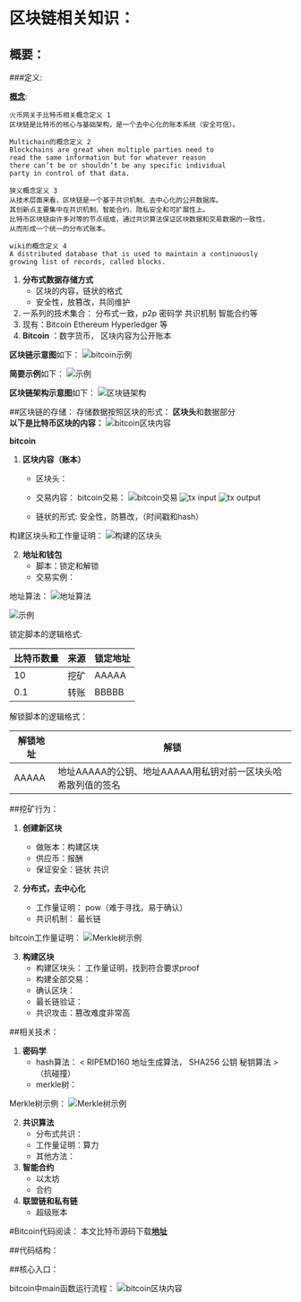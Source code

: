 # 区块链相关知识：

## 概要：
###定义: 

[**概念**](https://bitsonblocks.net/2015/09/09/a-gentle-introduction-to-blockchain-technology/): 

	火币网关于比特币相关概念定义 1
	区块链是比特币的核心与基础架构，是一个去中心化的账本系统（安全可信）。
	
	Multichain的概念定义 2
	Blockchains are great when multiple parties need to 
	read the same information but for whatever reason 
	there can’t be or shouldn’t be any specific individual 
	party in control of that data.
	
	狭义概念定义 3
	从技术层面来看，区块链是一个基于共识机制、去中心化的公开数据库。
	其创新点主要集中在共识机制、智能合约、隐私安全和可扩展性上。
	比特币区块链由许多对等的节点组成，通过共识算法保证区块数据和交易数据的一致性，
	从而形成一个统一的分布式账本。
	
	wiki的概念定义 4
	A distributed database that is used to maintain a continuously 
	growing list of records, called blocks.
  
1.  **分布式数据存储方式**   
	* 区块的内容，链状的格式 
	* 安全性，放篡改，共同维护  
2.  一系列的技术集合： 分布式一致，p2p 密码学 共识机制 智能合约等
3. 现有：Bitcoin Ethereum Hyperledger 等
4. **Bitcoin** ：数字货币， 区块内容为公开账本

**区块链示意图**如下：
![bitcoin示例](https://upload-images.jianshu.io/upload_images/4310879-678ed118cb1ef995.png?imageMogr2/auto-orient/strip%7CimageView2/2/w/700)

**简要示例**如下：
![示例](https://pic4.zhimg.com/80/v2-dd9fb9f7baa868db6c351b85a76b49c3_hd.jpg)

**区块链架构示意图**如下：
![区块链架构](http://cdn.8btc.com/wp-content/uploads/2016/10/blockchain_overview.png)


##区块链的存储：
存储数据按照区块的形式： **区块头**和数据部分   
**以下是比特币区块的内容：**
![bitcoin区块内容](https://bitsonblocks.files.wordpress.com/2015/09/bitcoin_blockchain_infographic1.jpg?w=1188)

**bitcoin**

1.  **区块内容（账本）**   
	* 区块头：
	* 交易内容：
bitcoin交易：
![bitcoin交易](https://res.infoq.com/articles/bitcoin-and-block-chain-part04/zh/resources/01.JPG)
![tx input](https://upload-images.jianshu.io/upload_images/1367447-5124f07dc5ad6ddb.png?imageMogr2/auto-orient/strip%7CimageView2/2/w/570)
![tx output](https://upload-images.jianshu.io/upload_images/1367447-860caebcf220581f.png?imageMogr2/auto-orient/strip%7CimageView2/2/w/570)


	* 链状的形式: 安全性，防篡改，（时间戳和hash）

构建区块头和工作量证明：
![构建的区块头](https://upload-images.jianshu.io/upload_images/4310879-9ad72558588bc2b5.png?imageMogr2/auto-orient/strip%7CimageView2/2/w/700)

2.  **地址和钱包**
	* 脚本：锁定和解锁
	* 交易实例：

地址算法：
![地址算法](https://res.infoq.com/articles/bitcoin-and-block-chain-part03/zh/resources/001.png)

![示例](https://upload-images.jianshu.io/upload_images/1367447-59384e54521a885c.png?imageMogr2/auto-orient/strip%7CimageView2/2/w/700)

锁定脚本的逻辑格式:

比特币数量 | 来源  | 锁定地址
--- | ----  | ------
10  | 挖矿   | AAAAA
0.1  | 转账   | BBBBB

解锁脚本的逻辑格式：

解锁地址 | 解锁
------------- | -------------
AAAAA  | 地址AAAAA的公钥、地址AAAAA用私钥对前一区块头哈希散列值的签名
	
##挖矿行为：
1.  **创建新区块**   
	* 做账本：构建区块
	* 供应币：报酬
	* 保证安全：链状 共识

2.  **分布式，去中心化**
	* 工作量证明： pow（难于寻找，易于确认）
	* 共识机制： 最长链 

bitcoin工作量证明：
![Merkle树示例](https://res.infoq.com/articles/bitcoin-and-block-chain-part02/zh/resources/003.png)

3.  **构建区块**
	* 构建区块头： 工作量证明，找到符合要求proof 
	* 构建全部交易：
	* 确认区块：
	* 最长链验证：
	* 共识攻击：篡改难度非常高


##相关技术：
1.  **密码学**   
	* hash算法： < RIPEMD160 地址生成算法， SHA256 公钥 秘钥算法 > （抗碰撞）
	* merkle树：

Merkle树示例：
![Merkle树示例](https://res.infoq.com/articles/bitcoin-and-block-chain-part02/zh/resources/002.png)


2.  **共识算法**
	* 分布式共识：
	* 工作量证明：算力 
	* 其他方法： 
3.  **智能合约**
	* 以太坊
	* 合约
3.  **联盟链和私有链**
	* 超级账本  

#Bitcoin代码阅读：
本文比特币源码下载[**地址**](https://github.com/bitcoin/bitcoin)

##代码结构：


##核心入口：

bitcoin中main函数运行流程：
![bitcoin区块内容](https://upload-images.jianshu.io/upload_images/4045346-be60df7267dc3ef4.png?imageMogr2/auto-orient/strip%7CimageView2/2/w/554)




	
	  